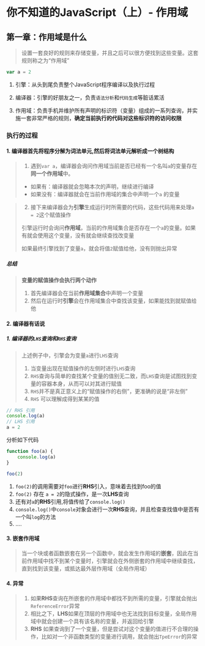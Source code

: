 # 你不知道的JavaScript（上）- 作用域

## 第一章：作用域是什么

> 设置一套良好的规则来存储变量，并且之后可以很方便找到这些变量。这套规则称之为“作用域”

```javascript
var a = 2
```

1. 引擎：从头到尾负责整个JavaScript程序编译以及执行过程

2. 编译器：引擎的好朋友之一，负责`语法分析`和`代码生成`等脏话累活

3. 作用域：负责手机并维护所有声明的标识符（变量）组成的一系列查询，并实施一套非常严格的规则，**确定当前执行的代码对这些标识符的访问权限**

### 执行的过程

#### 1. 编译器首先将程序分解为**词法单元**,然后将词法单元解析成一个**树结构**

> 1. 遇到`var a`，编译器会询问作用域当前是否已经有一个名叫`a`的变量存在**同一个作用域**中。
>
>* 如果有：编译器就会忽略本次的声明，继续进行编译
>* 如果没有：编译器就会在当前作用域的集合中声明一个`a` 的变量

> 2. 接下来编译器会为**引擎**生成运行时所需要的代码，这些代码用来处理`a = 2`这个赋值操作
>
> 引擎运行时会询问**作用域**，当前的作用域集合是否存在一个`a`的变量。如果有就会使用这个变量，没有就会继续查找改变量
>
> 如果最终引擎找到了变量`a`，就会将值`2`赋值给他，没有则抛出异常

##### 总结

> **变量的赋值操作会执行两个动作**
>
> 1. 首先编译器会在当前**作用域集合**中声明一个变量
> 2. 然后在运行时**引擎**会在作用域集合中查找该变量，如果能找到就赋值给他

#### 2. 编译器有话说

##### 1. 编译器的`LHS`查询和`RHS`查询

> 上述例子中，引擎会为变量`a`进行`LHS`查询
>
> 1. 当变量出现在赋值操作的左侧时进行`LHS`查询
> 2. `RHS`查询与简单的查找某个变量的值别无二致，而`LHS`查询是试图找到变量的容器本身，从而可以对其进行赋值
> 3. `RHS`并不是真正意义上的“赋值操作的右侧”，更准确的说是“非左侧”
> 4. `RHS` 可以理解成得到某某的值

```javascript
// RHS 引用
console.log(a)
// LHS 引用
a = 2
```

分析如下代码

```javascript
function foo(a) {
    console.log(a)
}

foo(2)
```

1. `foo(2)`的调用需要对`foo`进行**RHS**引入，意味着去找到foo的值
2. `foo(2)` 存在 `a = 2`的隐式操作，是一次**LHS**查询
3. 还有对`a`的**RHS**引用,将值传给了`console.log()`
4. `console.log()`中`console`对象会进行一次**RHS**查询，并且检查查找值中是否有一个叫`log`的方法
5. ....

#### 3. 嵌套作用域

> 当一个块或者函数嵌套在另一个函数中，就会发生作用域的**嵌套**，因此在当前作用域中找不到某个变量时，引擎就会在外侧嵌套的作用域中继续查找，直到找到该变量，或抵达最外层作用域（全局作用域）

#### 4. 异常

> 1. 如果**RHS**查询在所嵌套的作用域中都找不到所需的变量，引擎就会抛出`ReferenceError`异常
> 2. 相比之下，**LHS**如果在顶层的作用域中也无法找到目标变量，全局作用域中就会创建一个具有该名称的变量，并返回给引擎
> 3. **RHS** 如果查询到了一个变量，但是尝试对这个变量的值进行不合理的操作，比如对一个非函数类型的变量进行调用，就会抛出`TpeError`的异常



























